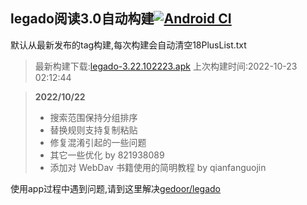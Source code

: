 ## legado阅读3.0自动构建[![Android CI](https://github.com/10bits/gedoor-Build/workflows/Android%20CI/badge.svg)](https://github.com/10bits/gedoor-Build/actions)

默认从最新发布的tag构建,每次构建会自动清空18PlusList.txt

> 最新构建下载:[legado-3.22.102223.apk](https://github.com/xcbt9527/gedoor-Build/releases/download/legado-3.22.102223/legado-3.22.102223.apk) 上次构建时间:2022-10-23 02:12:44
<!--start-->
> **2022/10/22**
> 
> * 搜索范围保持分组排序
> * 替换规则支持复制粘贴
> * 修复混淆引起的一些问题
> * 其它一些优化 by 821938089
> * 添加对 WebDav 书籍使用的简明教程 by qianfanguojin
<!--end-->
  
使用app过程中遇到问题,请到这里解决[gedoor/legado](https://github.com/gedoor/legado/issues)

